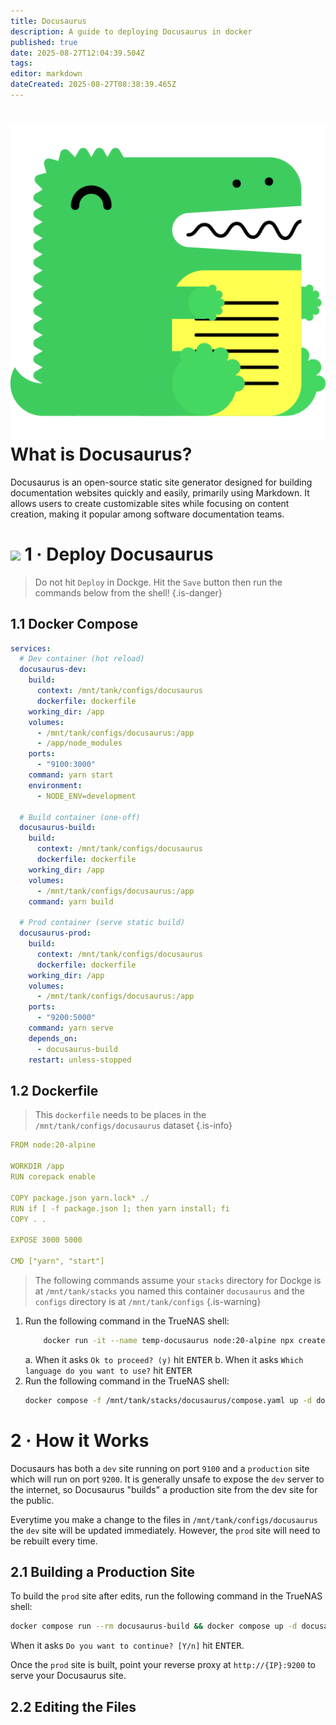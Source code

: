 ```yaml
---
title: Docusaurus
description: A guide to deploying Docusaurus in docker
published: true
date: 2025-08-27T12:04:39.504Z
tags: 
editor: markdown
dateCreated: 2025-08-27T08:38:39.465Z
---
```


# <img src="/docusaurus.png" class="tab-icon"> What is Docusaurus?
Docusaurus is an open-source static site generator designed for building documentation websites quickly and easily, primarily using Markdown. It allows users to create customizable sites while focusing on content creation, making it popular among software documentation teams.

# <img src="/docker.png" class="tab-icon"> 1 · Deploy Docusaurus

> Do not hit `Deploy` in Dockge. Hit the `Save` button then run the commands below from the shell!
{.is-danger}

## 1.1 Docker Compose
```yaml
services:
  # Dev container (hot reload)
  docusaurus-dev:
    build:
      context: /mnt/tank/configs/docusaurus
      dockerfile: dockerfile
    working_dir: /app
    volumes:
      - /mnt/tank/configs/docusaurus:/app
      - /app/node_modules
    ports:
      - "9100:3000"
    command: yarn start
    environment:
      - NODE_ENV=development

  # Build container (one-off)
  docusaurus-build:
    build:
      context: /mnt/tank/configs/docusaurus
      dockerfile: dockerfile
    working_dir: /app
    volumes:
      - /mnt/tank/configs/docusaurus:/app
    command: yarn build

  # Prod container (serve static build)
  docusaurus-prod:
    build:
      context: /mnt/tank/configs/docusaurus
      dockerfile: dockerfile
    working_dir: /app
    volumes:
      - /mnt/tank/configs/docusaurus:/app
    ports:
      - "9200:5000"
    command: yarn serve
    depends_on:
      - docusaurus-build
    restart: unless-stopped

```

## 1.2 Dockerfile
> This `dockerfile` needs to be places in the `/mnt/tank/configs/docusaurus` dataset
{.is-info}


```yaml
FROM node:20-alpine

WORKDIR /app
RUN corepack enable

COPY package.json yarn.lock* ./
RUN if [ -f package.json ]; then yarn install; fi
COPY . .

EXPOSE 3000 5000

CMD ["yarn", "start"]

```

> The following commands assume your `stacks` directory for Dockge is at `/mnt/tank/stacks` you named this container `docusaurus` and the `configs` directory is at `/mnt/tank/configs`
{.is-warning}


1. Run the following command in the TrueNAS shell:
    ```bash
		docker run -it --name temp-docusaurus node:20-alpine npx create-docusaurus@latest /app classic && docker cp temp-docusaurus:/app/. /mnt/tank/configs/docusaurus/ && docker rm temp-docusaurus

    ```
	a.  When it asks `Ok to proceed? (y)` hit <kbd>ENTER</kbd>
  b. When it asks `Which language do you want to use?`  hit <kbd>ENTER</kbd>
1. Run the following command in the TrueNAS shell:
    ```bash
    docker compose -f /mnt/tank/stacks/docusaurus/compose.yaml up -d docusaurus-dev
    ```

# 2 · How it Works

Docusaurs has both a `dev` site running on port `9100` and a `production` site which will run on port `9200`. It is generally unsafe to expose the `dev` server to the internet, so Docusaurus "builds" a production site from the dev site for the public.

Everytime you make a change to the files in `/mnt/tank/configs/docusaurus` the `dev` site will be updated immediately. However, the `prod` site will need to be rebuilt every time. 

## 2.1 Building a Production Site

To build the `prod` site after edits, run the following command in the TrueNAS shell:
```bash
docker compose run --rm docusaurus-build && docker compose up -d docusaurus-prod
```

When it asks `Do you want to continue? [Y/n]` hit <kbd>ENTER</kbd>.

Once the `prod` site is built, point your reverse proxy at `http://{IP}:9200` to serve your Docusaurus site. 


## 2.2 Editing the Files

